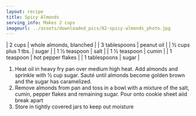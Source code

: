 ```yaml
---
layout: recipe
title: Spicy Almonds
serving_info: Makes 2 cups
imageurl: ../assets/downloaded_pics/02-spicy-almonds_photo.jpg
---
```

<!-- Ingredients -->

| 2 cups | whole almonds, blanched |
| 3 tablespoons | peanut oil |
| 1⁄2 cups plus 1 tbs. | sugar |
| 1 1⁄2 teaspoon | salt |
| 1 1⁄2 teaspoon | cumin |
| 1 teaspoon | hot pepper flakes |
| 1 tablespoons | sugar |

<!-- split -->
<!-- Steps -->
1. Heat oil in heavy fry pan over medium high heat. Add almonds and sprinkle with 1⁄2 cup sugar. Sauté until almonds become golden brown and the sugar has caramelized.
2. Remove almonds from pan and toss in a bowl with a mixture of the salt, cumin, pepper flakes and remaining sugar. Pour onto cookie sheet aiid break apart
3. Store in tightly covered jars to keep out moisture  